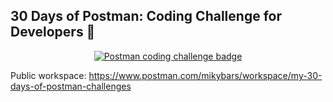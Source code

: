## 30 Days of Postman: Coding Challenge for Developers 🔰

<p align="center">
  <a href="https://badgr.com/public/assertions/krNkkP-GTEOenn9i37bL0Q?identity__email=mperezibars@gmail.com">
      <img src="https://github.com/mikybars/my-30-days-of-postman/assets/43891734/14388523-491c-4424-a837-6cc83234895e" alt="Postman coding challenge badge"/>
  </a>
</p>


Public workspace: https://www.postman.com/mikybars/workspace/my-30-days-of-postman-challenges
